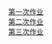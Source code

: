 [第一次作业](https://github.com/KreutzerSonata/compuational_physics_N2014301060059/blob/master/Quantum-Mechanics-Homework/homework1.md)  
[第二次作业](https://github.com/KreutzerSonata/compuational_physics_N2014301060059/blob/master/Quantum-Mechanics-Homework/homework2.md)  
[第三次作业](https://github.com/KreutzerSonata/compuational_physics_N2014301060059/blob/master/Quantum-Mechanics-Homework/homework3.md)
